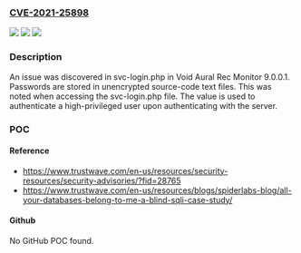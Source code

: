 ### [CVE-2021-25898](https://cve.mitre.org/cgi-bin/cvename.cgi?name=CVE-2021-25898)
![](https://img.shields.io/static/v1?label=Product&message=n%2Fa&color=blue)
![](https://img.shields.io/static/v1?label=Version&message=n%2Fa&color=blue)
![](https://img.shields.io/static/v1?label=Vulnerability&message=n%2Fa&color=brighgreen)

### Description

An issue was discovered in svc-login.php in Void Aural Rec Monitor 9.0.0.1. Passwords are stored in unencrypted source-code text files. This was noted when accessing the svc-login.php file. The value is used to authenticate a high-privileged user upon authenticating with the server.

### POC

#### Reference
- https://www.trustwave.com/en-us/resources/security-resources/security-advisories/?fid=28765
- https://www.trustwave.com/en-us/resources/blogs/spiderlabs-blog/all-your-databases-belong-to-me-a-blind-sqli-case-study/

#### Github
No GitHub POC found.

